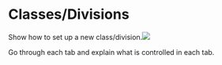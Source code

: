 # Classes/Divisions

Show how to set up a new class/division.![](https://t8560266.p.clickup-attachments.com/t8560266/00d4dac7-0158-43ab-8394-1f7aedb64e8f/Screenshot%202023-04-30%20at%203.05.17%20PM.png)

Go through each tab and explain what is controlled in each tab.&#x20;
